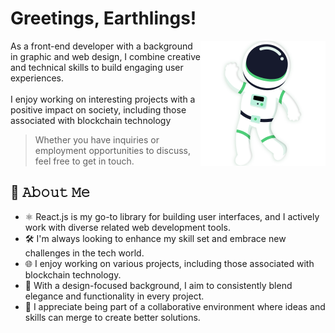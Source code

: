 <!--
### Hi there 👋
**danilo-89/danilo-89** is a ✨ _special_ ✨ repository because its `README.md` (this file) appears on your GitHub profile.

Here are some ideas to get you started:

- 🔭 I’m currently working on ...
- 🌱 I’m currently learning ...
- 👯 I’m looking to collaborate on ...
- 🤔 I’m looking for help with ...
- 💬 Ask me about ...
- 📫 How to reach me: ...
- 😄 Pronouns: ...
- ⚡ Fun fact: ...
-->

# Greetings, Earthlings!

<a href="https://github.com/danilo-89">   
<img align="right" src="/images/astroman.png?" width="200">
</a>

As a front-end developer with a background in graphic and web design, I combine creative and technical skills to build engaging user experiences.
<br />
<br />
I enjoy working on interesting projects with a positive impact on society, including those associated with blockchain technology
<br />
> Whether you have inquiries or employment opportunities to discuss, feel free to get in touch.

## :book: 𝙰𝚋𝚘𝚞𝚝 𝙼𝚎
- ⚛️ React.js is my go-to library for building user interfaces, and I actively work with diverse related web development tools.
- 🛠️ I'm always looking to enhance my skill set and embrace new challenges in the tech world.
- 🌐 I enjoy working on various projects, including those associated with blockchain technology.
- 🎨 With a design-focused background, I aim to consistently blend elegance and functionality in every project.
- 🤝 I appreciate being part of a collaborative environment where ideas and skills can merge to create better solutions.
